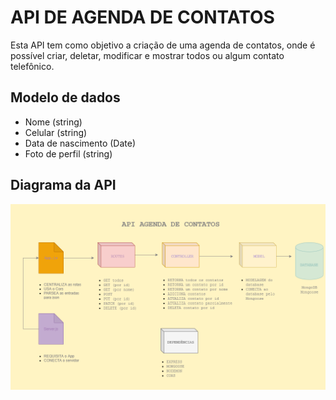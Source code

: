 # API DE AGENDA DE CONTATOS

Esta API tem como objetivo a criação de uma agenda de contatos, onde é possível criar, deletar, modificar e mostrar todos ou algum contato telefônico.

## Modelo de dados

- Nome (string)
- Celular (string)
- Data de nascimento (Date)
- Foto de perfil (string)

## Diagrama da API

![Diagrama de API](/assets/API-Agenda-de-Contatos-Diagrama.png)
